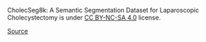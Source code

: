 CholecSeg8k: A Semantic Segmentation Dataset for Laparoscopic Cholecystectomy is under [CC BY-NC-SA 4.0](https://creativecommons.org/licenses/by-nc-sa/4.0/) license.

[Source](https://www.kaggle.com/datasets/newslab/cholecseg8k)